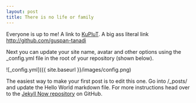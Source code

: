 ```yaml
---
layout: post
title: There is no life or family
---
```


Everyone is up to me!
A link to [KuPluT](http://kuplut.co.nf). A big ass literal link <http://github.com/guspan-tanadi>

Next you can update your site name, avatar and other options using the _config.yml file in the root of your repository (shown below).

![_config.yml]({{ site.baseurl }}/images/config.png)

The easiest way to make your first post is to edit this one. Go into /_posts/ and update the Hello World markdown file. For more instructions head over to the [Jekyll Now repository](https://github.com/barryclark/jekyll-now) on GitHub.
